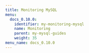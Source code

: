 ```yaml
---
title: Monitoring MySQL
menu:
  docs_0.10.0:
    identifier: my-monitoring-mysql
    name: Monitoring
    parent: my-mysql-guides
    weight: 35
menu_name: docs_0.10.0
---
```

